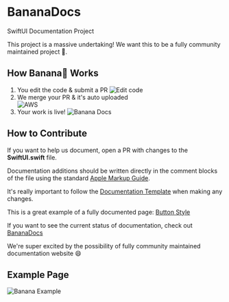 # BananaDocs
SwiftUI Documentation Project 

This project is a massive undertaking! We want this to be a fully community maintained project 🙂.


## How Banana🍌 Works

1. You edit the code & submit a PR 
![Edit code](https://i.ibb.co/HYLx4JR/Screen-Shot-2021-01-22-at-2-42-29-PM.jpg)
2. We merge your PR & it's auto uploaded  
![AWS](https://i.ibb.co/6DLcHkS/aws-logo-smile-1200x630.png)
3. Your work is live! 
![Banana Docs](https://i.ibb.co/wpQHbPj/Screen-Shot-2021-01-22-at-2-08-24-PM.jpg)


## How to Contribute

If you want to help us document, open a PR with changes to the __SwiftUI.swift__ file. 

Documentation additions should be written directly in the comment blocks of the file using the standard [Apple Markup Guide](https://developer.apple.com/library/archive/documentation/Xcode/Reference/xcode_markup_formatting_ref/index.html#//apple_ref/doc/uid/TP40016497-CH2-SW1). 

It's really important to follow the [Documentation Template](https://github.com/BananaDocs/BananaDocs/wiki/Documentation-Template) when making any changes. 

This is a great example of a fully documented page: [Button Style](https://github.com/BananaDocs/BananaDocs/wiki/ButtonStyle-Documentation-Example)

If you want to see the current status of documentation, check out [BananaDocs](https://bananadocs.org)

We're super excited by the possibility of fully community maintained documentation website 😄


## Example Page 
![Banana Example](https://i.ibb.co/NN7cKSB/bananadocs-org-d-buttonstyle-2.jpg)

